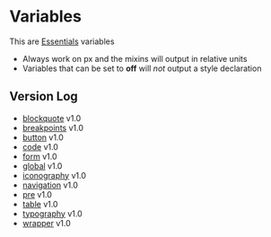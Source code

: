 # Variables

This are [Essentials](https://jacobxperez.github.io/essentials/) variables

* Always work on px and the mixins will output in relative units
* Variables that can be set to **off** will *not* output a style declaration

## Version Log

* [blockquote](https://github.com/jacobxperez/essentials/blob/master/css/less/variables/blockquote.less) v1.0
* [breakpoints](https://github.com/jacobxperez/essentials/blob/master/css/less/variables/breakpoints.less) v1.0
* [button](https://github.com/jacobxperez/essentials/blob/master/css/less/variables/button.less) v1.0
* [code](https://github.com/jacobxperez/essentials/blob/master/css/less/variables/code.less) v1.0
* [form](https://github.com/jacobxperez/essentials/blob/master/css/less/variables/form.less) v1.0
* [global](https://github.com/jacobxperez/essentials/blob/master/css/less/variables/global.less) v1.0
* [iconography](https://github.com/jacobxperez/essentials/blob/master/css/less/variables/iconography.less) v1.0
* [navigation](https://github.com/jacobxperez/essentials/blob/master/css/less/variables/navigation.less) v1.0
* [pre](https://github.com/jacobxperez/essentials/blob/master/css/less/variables/pre.less) v1.0
* [table](https://github.com/jacobxperez/essentials/blob/master/css/less/variables/table.less) v1.0
* [typography](https://github.com/jacobxperez/essentials/blob/master/css/less/variables/typography.less) v1.0
* [wrapper](https://github.com/jacobxperez/essentials/blob/master/css/less/variables/wrapper.less) v1.0

